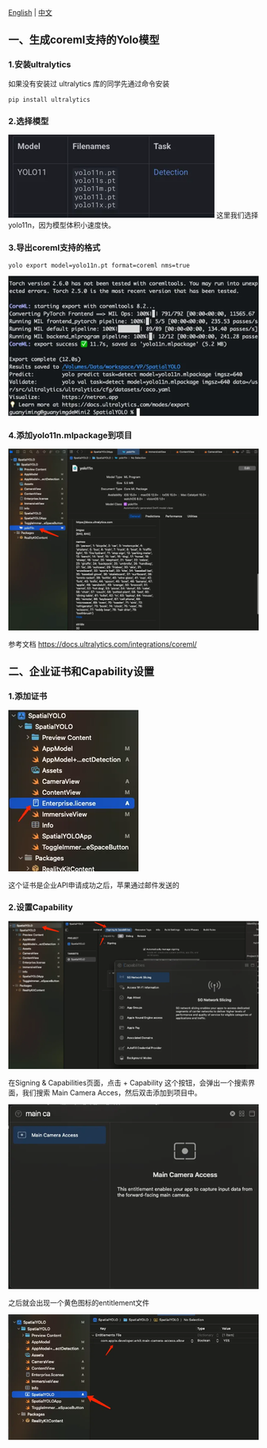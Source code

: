 [English](README.md) | [中文](README_zh.md)

## 一、生成coreml支持的Yolo模型
### 1.安装ultralytics
如果没有安装过 ultralytics 库的同学先通过命令安装
```
pip install ultralytics
```
### 2.选择模型
![](doc/1.png)
这里我们选择 yolo11n，因为模型体积小速度快。
### 3.导出coreml支持的格式
```
yolo export model=yolo11n.pt format=coreml nms=true
```
![](doc/2.png)
### 4.添加yolo11n.mlpackage到项目
![](doc/3.png)

参考文档
https://docs.ultralytics.com/integrations/coreml/

## 二、企业证书和Capability设置
### 1.添加证书
![](doc/4.png)

这个证书是企业API申请成功之后，苹果通过邮件发送的
### 2.设置Capability
![](doc/5.png)

在Signing & Capabilities页面，点击 + Capability 这个按钮，会弹出一个搜索界面，我们搜索 Main Camera Acces，然后双击添加到项目中。

![](doc/6.png)

之后就会出现一个黄色图标的entitlement文件

![](doc/7.png)